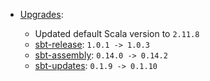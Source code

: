 
* [Upgrades](https://github.com/ohnosequences/nice-sbt-settings/pull/40/files#diff-fdc3abdfd754eeb24090dbd90aeec2ce):

    - Updated default Scala version to `2.11.8`
    - [sbt-release](https://github.com/sbt/sbt-release): `1.0.1 -> 1.0.3`
    - [sbt-assembly](https://github.com/sbt/sbt-assembly): `0.14.0 -> 0.14.2`
    - [sbt-updates](https://github.com/rtimush/sbt-updates): `0.1.9 -> 0.1.10`
